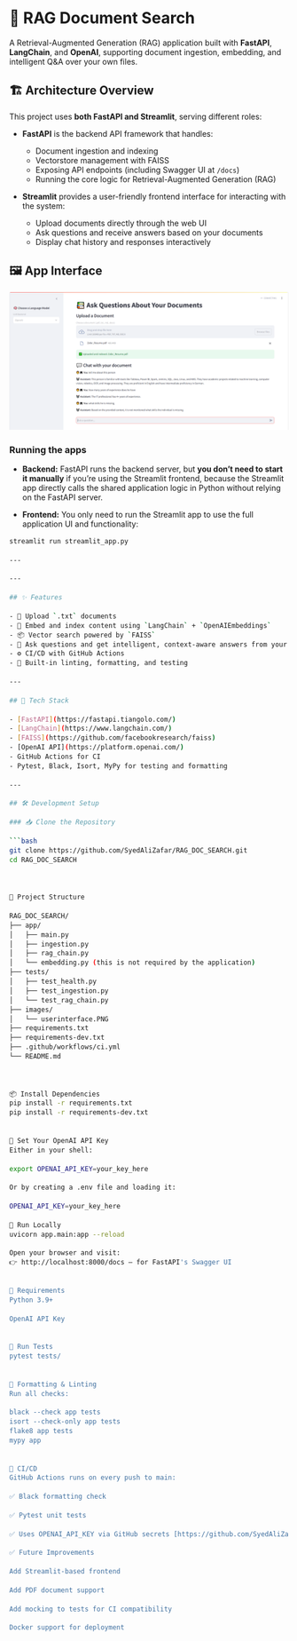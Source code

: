 # 📄 RAG Document Search

A Retrieval-Augmented Generation (RAG) application built with **FastAPI**, **LangChain**, and **OpenAI**, supporting document ingestion, embedding, and intelligent Q&A over your own files.

## 🏗️ Architecture Overview

This project uses **both FastAPI and Streamlit**, serving different roles:

- **FastAPI** is the backend API framework that handles:
  - Document ingestion and indexing
  - Vectorstore management with FAISS
  - Exposing API endpoints (including Swagger UI at `/docs`)
  - Running the core logic for Retrieval-Augmented Generation (RAG)

- **Streamlit** provides a user-friendly frontend interface for interacting with the system:
  - Upload documents directly through the web UI
  - Ask questions and receive answers based on your documents
  - Display chat history and responses interactively


  
## 🖼️ App Interface

![RAG Search UI](images/userinterface.PNG)


### Running the apps

- **Backend:** FastAPI runs the backend server, but **you don’t need to start it manually** if you’re using the Streamlit frontend, because the Streamlit app directly calls the shared application logic in Python without relying on the FastAPI server.

- **Frontend:** You only need to run the Streamlit app to use the full application UI and functionality:

```bash
streamlit run streamlit_app.py

---

---

## ✨ Features

- 📄 Upload `.txt` documents
- 🧠 Embed and index content using `LangChain` + `OpenAIEmbeddings`
- 📦 Vector search powered by `FAISS`
- 🤖 Ask questions and get intelligent, context-aware answers from your data
- ⚙️ CI/CD with GitHub Actions
- 🧪 Built-in linting, formatting, and testing

---

## 🧰 Tech Stack

- [FastAPI](https://fastapi.tiangolo.com/)
- [LangChain](https://www.langchain.com/)
- [FAISS](https://github.com/facebookresearch/faiss)
- [OpenAI API](https://platform.openai.com/)
- GitHub Actions for CI
- Pytest, Black, Isort, MyPy for testing and formatting

---

## 🛠️ Development Setup

### 📥 Clone the Repository

```bash
git clone https://github.com/SyedAliZafar/RAG_DOC_SEARCH.git
cd RAG_DOC_SEARCH



📁 Project Structure

RAG_DOC_SEARCH/
├── app/
│   ├── main.py
│   ├── ingestion.py
│   ├── rag_chain.py
│   └── embedding.py (this is not required by the application)
├── tests/
│   ├── test_health.py
│   ├── test_ingestion.py
│   └── test_rag_chain.py
├── images/
│   └── userinterface.PNG
├── requirements.txt
├── requirements-dev.txt
├── .github/workflows/ci.yml
└── README.md



📦 Install Dependencies
pip install -r requirements.txt
pip install -r requirements-dev.txt


🔑 Set Your OpenAI API Key
Either in your shell:

export OPENAI_API_KEY=your_key_here

Or by creating a .env file and loading it:

OPENAI_API_KEY=your_key_here

🧪 Run Locally
uvicorn app.main:app --reload

Open your browser and visit:
👉 http://localhost:8000/docs — for FastAPI's Swagger UI


🐍 Requirements
Python 3.9+

OpenAI API Key


🧪 Run Tests
pytest tests/


🧹 Formatting & Linting
Run all checks:

black --check app tests
isort --check-only app tests
flake8 app tests
mypy app


🔄 CI/CD
GitHub Actions runs on every push to main:

✅ Black formatting check

✅ Pytest unit tests

✅ Uses OPENAI_API_KEY via GitHub secrets [https://github.com/SyedAliZafar/RAG_DOC_SEARCH/settings/secrets/actions]

✅ Future Improvements

Add Streamlit-based frontend

Add PDF document support

Add mocking to tests for CI compatibility

Docker support for deployment